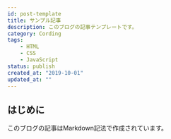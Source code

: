```yaml
---
id: post-template
title: サンプル記事
description: このブログの記事テンプレートです。
category: Cording
tags:
    - HTML
    - CSS
    - JavaScript
status: publish
created_at: "2019-10-01"
updated_at: ""
---
```


## はじめに

このブログの記事はMarkdown記法で作成されています。
